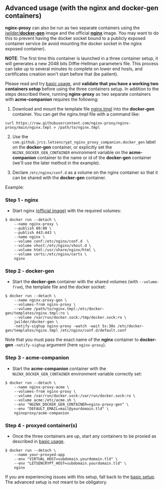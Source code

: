 ## Advanced usage (with the nginx and docker-gen containers)

**nginx-proxy** can also be run as two separate containers using the [jwilder/**docker-gen**](https://github.com/jwilder/docker-gen) image and the official [**nginx**](https://hub.docker.com/_/nginx/) image. You may want to do this to prevent having the docker socket bound to a publicly exposed container service (ie avoid mounting the docker socket in the nginx exposed container).

**NOTE**: The first time this container is launched in a three container setup, it will generates a new 2048 bits Diffie-Hellman parameters file. This process can take up to several minutes to complete on lower end hosts, and certificates creation won't start before that (be patient).

Please read and try [basic usage](./Basic-usage.md), and **validate that you have a working two containers setup** before using the three containers setup. In addition to the steps described there, running **nginx-proxy** as two separate containers with **acme-companion** requires the following:

1) Download and mount the template file [nginx.tmpl](https://github.com/nginx-proxy/nginx-proxy/blob/main/nginx.tmpl) into the **docker-gen** container. You can get the nginx.tmpl file with a command like:

```
curl https://raw.githubusercontent.com/nginx-proxy/nginx-proxy/main/nginx.tmpl > /path/to/nginx.tmpl
```

2) Use the `com.github.jrcs.letsencrypt_nginx_proxy_companion.docker_gen` label on the **docker-gen** container, or explicitly set the `NGINX_DOCKER_GEN_CONTAINER` environment variable on the **acme-companion** container to the name or id of the **docker-gen** container (we'll use the later method in the example).

3) Declare `/etc/nginx/conf.d` as a volume on the nginx container so that it can be shared with the **docker-gen** container.

Example:

### Step 1 - nginx

* Start nginx [(official image)](https://hub.docker.com/_/nginx/) with the required volumes:

```shell
$ docker run --detach \
    --name nginx-proxy \
    --publish 80:80 \
    --publish 443:443 \
    --name nginx \
    --volume conf:/etc/nginx/conf.d  \
    --volume vhost:/etc/nginx/vhost.d \
    --volume html:/usr/share/nginx/html \
    --volume certs:/etc/nginx/certs \
    nginx
```

### Step 2 - docker-gen

* Start the **docker-gen** container with the shared volumes (with `--volume-from`), the template file and the docker socket:

```shell
$ docker run --detach \
    --name nginx-proxy-gen \
    --volumes-from nginx-proxy \
    --volume /path/to/nginx.tmpl:/etc/docker-gen/templates/nginx.tmpl:ro \
    --volume /var/run/docker.sock:/tmp/docker.sock:ro \
    jwilder/docker-gen \
    -notify-sighup nginx-proxy -watch -wait 5s:30s /etc/docker-gen/templates/nginx.tmpl /etc/nginx/conf.d/default.conf
```

Note that you must pass the exact name of the **nginx** container to **docker-gen** `-notify-sighup` argument (here `nginx-proxy`).


### Step 3 - acme-companion

* Start the **acme-companion** container with the `NGINX_DOCKER_GEN_CONTAINER` environment variable correctly set:

```shell
$ docker run --detach \
    --name nginx-proxy-acme \
    --volumes-from nginx-proxy \
    --volume /var/run/docker.sock:/var/run/docker.sock:ro \
    --volume acme:/etc/acme.sh \
    --env "NGINX_DOCKER_GEN_CONTAINER=nginx-proxy-gen" \
    --env "DEFAULT_EMAIL=mail@yourdomain.tld" \
    nginxproxy/acme-companion
```

### Step 4 - proxyed container(s)

* Once the three containers are up, start any containers to be proxied as described in [basic usage](./Basic-usage.md).

```shell
$ docker run --detach \
    --name your-proxyed-app
    --env "VIRTUAL_HOST=subdomain.yourdomain.tld" \
    --env "LETSENCRYPT_HOST=subdomain.yourdomain.tld" \
    nginx
```

If you are experiencing issues with this setup, fall back to the [basic setup](./Basic-usage.md). The advanced setup is not meant to be obligatory.
